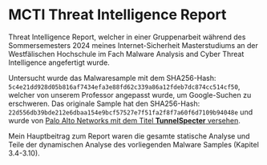 # MCTI Threat Intelligence Report
Threat Intelligence Report, welcher in einer Gruppenarbeit während des Sommersemesters 2024 meines Internet-Sicherheit Masterstudiums an der Westfälischen Hochschule im Fach Malware Analysis and Cyber Threat Intelligence angefertigt wurde.

Untersucht wurde das Malwaresample mit dem SHA256-Hash: `5c4e21dd928d05b816af7434efa3e88fd62c339a86a12fdeb7dc874cc514cf50`, welcher von unserem Professor angepasst wurde, um Google-Suchen zu erschweren. Das originale Sample hat den SHA256-Hash: `22d556db39bde212e6dbaa154e9bcf57527e7f51fa2f8f7a60f6d7109b94048e` und wurde von [Palo Alto Networks mit dem Titel __TunnelSpecter__ versehen](https://unit42.paloaltonetworks.com/operation-diplomatic-specter/).

Mein Hauptbeitrag zum Report waren die gesamte statische Analyse und Teile der dynamischen Analyse des vorliegenden Malware Samples (Kapitel 3.4-3.10).
